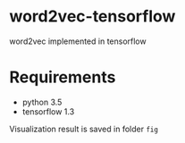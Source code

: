 # word2vec-tensorflow
word2vec implemented in tensorflow

# Requirements
- python 3.5
- tensorflow 1.3

Visualization result is saved in folder `fig`
